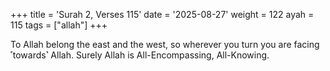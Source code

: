 +++
title = 'Surah 2, Verses 115'
date = '2025-08-27'
weight = 122
ayah = 115
tags = ["allah"]
+++

To Allah belong the east and the west, so wherever you turn you are facing ˹towards˺ Allah. Surely Allah is All-Encompassing, All-Knowing.